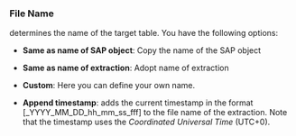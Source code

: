 
### File Name

determines the name of the target table. You have the following options:
- **Same as name of SAP object**: Copy the name of the SAP object
- **Same as name of extraction**: Adopt name of extraction
- **Custom**: Here you can define your own name.  

- **Append timestamp**: adds the current timestamp in the format [_YYYY_MM_DD_hh_mm_ss_fff] to the file name of the extraction.
Note that the timestamp uses the *Coordinated Universal Time* (UTC+0).
